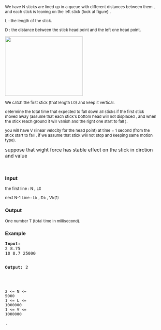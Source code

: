 <p><span style="font-size: small;">We have N sticks are lined up in a queue with different distances between them , and each stick is leaning on the left stick (look at figure) .</span></p>
<p><span style="font-size: small;">L : the length of the stick.</span></p>
<p><span style="font-size: small;">D : the distance between the stick head point and the left one head point.</span></p>
<p><span style="font-size: small;"><img src="../../../content/simes:Sticks.png" alt="" width="257" height="196"></span></p>
<p><span style="font-size: small;">We catch the first stick (that length L0) <span id="result_box" lang="en">and keep it vertical.</span></span></p>
<p><span style="font-size: small;">determine <span id="result_box" lang="en">the total time that </span>expected<span id="result_box" lang="en"> to</span> fall down all sticks<span id="result_box" lang="en"> if the first stick moved away (assume that each stick's </span>bottom head will not displaced , and when the stick reach ground it will vanish and the right one start to fall ).</span></p>
<p><span style="font-size: small;">you will have V (</span><span style="font-size: small;">linear velocity for the head point</span><span style="font-size: small;">) at time = 1 second (from the stick start to fall , if we assume that stick will not stop and keeping same motion type).</span></p>
<p><span style="font-size: medium;">suppose that wight force has stable effect on the stick in dirction and value</span></p>
<p>&nbsp;</p>
<h3>Input</h3>
<p><span style="font-size: small;">the first line : N , L0</span></p>
<p><span style="font-size: small;">next N-1 Line : L<span style="font-family: courier new,courier;">k</span> , D<span style="font-family: courier new,courier;">k</span> , V<span style="font-family: courier new,courier;">k</span>(1)</span></p>
<h3>Output</h3>
<p><span style="font-size: small;">One number T (total time in millisecond). </span></p>
<h3>Example</h3>
<pre><strong>Input:</strong>
2 8.75<br>10 8.7 25000

<strong>Output:</strong>
2
<br><br><br><br><span style="font-size: medium;">2 &lt;= N &lt;= 5000<br></span><span style="font-size: medium;">1 &lt;= L &lt;= 1000000</span><br><span style="font-size: medium;">1 &lt;= V &lt;= 1000000</span><br><br>.</pre>